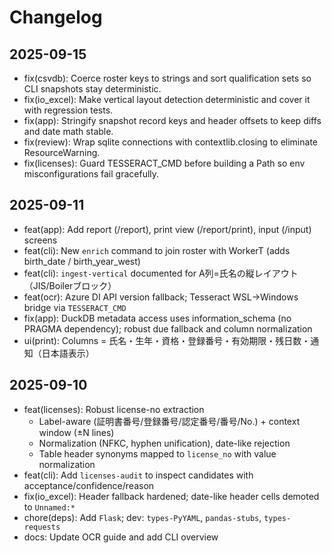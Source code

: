 ﻿Changelog
=========

2025-09-15
----------

- fix(csvdb): Coerce roster keys to strings and sort qualification sets so CLI snapshots stay deterministic.
- fix(io_excel): Make vertical layout detection deterministic and cover it with regression tests.
- fix(app): Stringify snapshot record keys and header offsets to keep diffs and date math stable.
- fix(review): Wrap sqlite connections with contextlib.closing to eliminate ResourceWarning.
- fix(licenses): Guard TESSERACT_CMD before building a Path so env misconfigurations fail gracefully.

2025-09-11
----------

- feat(app): Add report (/report), print view (/report/print), input (/input) screens
- feat(cli): New `enrich` command to join roster with WorkerT (adds birth_date / birth_year_west)
- feat(cli): `ingest-vertical` documented for A列=氏名の縦レイアウト（JIS/Boilerブロック）
- feat(ocr): Azure DI API version fallback; Tesseract WSL→Windows bridge via `TESSERACT_CMD`
- fix(app): DuckDB metadata access uses information_schema (no PRAGMA dependency); robust due fallback and column normalization
- ui(print): Columns = 氏名・生年・資格・登録番号・有効期限・残日数・通知（日本語表示）

2025-09-10
----------

- feat(licenses): Robust license-no extraction
  - Label-aware (証明書番号/登録番号/認定番号/番号/No.) + context window (±N lines)
  - Normalization (NFKC, hyphen unification), date-like rejection
  - Table header synonyms mapped to `license_no` with value normalization
- feat(cli): Add `licenses-audit` to inspect candidates with acceptance/confidence/reason
- fix(io_excel): Header fallback hardened; date-like header cells demoted to `Unnamed:*`
- chore(deps): Add `Flask`; dev: `types-PyYAML`, `pandas-stubs`, `types-requests`
 - docs: Update OCR guide and add CLI overview

